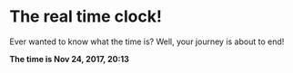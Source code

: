 # The real time clock!

Ever wanted to know what the time is? Well, your journey is about to end!

**The time is Nov 24, 2017, 20:13**